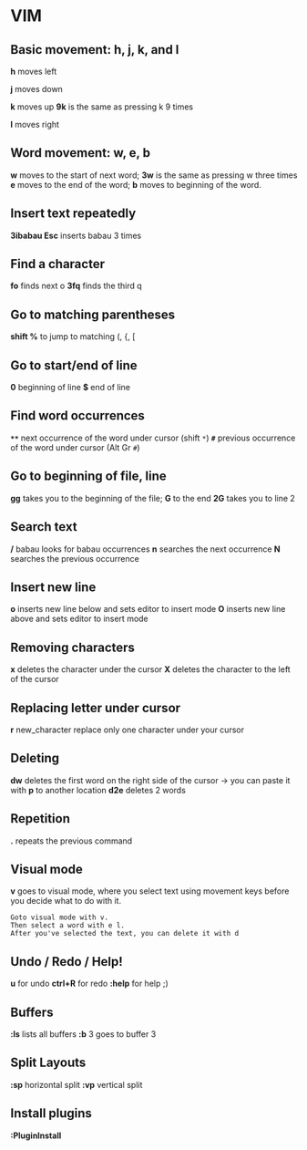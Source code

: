# VIM

## Basic movement: h, j, k, and l

**h** moves left

**j** moves down

**k** moves up					**9k** is the same as pressing k 9 times

**l** moves right

## Word movement: w, e, b
**w** moves to the start of next word; **3w** is the same as pressing w three times
**e** moves to the end of the word; 
**b** moves to beginning of the word. 

## Insert text repeatedly
**3ibabau Esc** inserts babau 3 times

## Find a character
**fo** finds next o
**3fq** finds the third q

## Go to matching parentheses
**shift %** to jump to matching (, {, [

## Go to start/end of line
**0** beginning of line
**$** end of line

## Find word occurrences
**``**``** next occurrence of the word under cursor (shift ``*``)
**``#``** previous occurrence of the word under cursor (Alt Gr ``#``)

## Go to beginning of file, line
**gg** takes you to the beginning of the file; 
**G** to the end
**2G** takes you to line 2

## Search text
**/** babau looks for babau occurrences
**n** searches the next occurrence
**N** searches the previous occurrence

## Insert new line
**o** inserts new line below and sets editor to insert mode
**O** inserts new line above and sets editor to insert mode

## Removing characters
**x** deletes the character under the cursor
**X** deletes the character to the left of the cursor

## Replacing letter under cursor
**r** new_character replace only one character under your cursor

## Deleting
**dw** deletes the first word on the right side of the cursor → you can paste it with **p** to another location
**d2e** deletes 2 words

## Repetition
**.** repeats the previous command

## Visual mode
**v** goes to visual mode, where you select text using movement keys before you decide what to do with it.

```
Goto visual mode with v.
Then select a word with e l.
After you've selected the text, you can delete it with d
```

## Undo / Redo / Help!
**u** for undo
**ctrl+R** for redo
**:help** for help ;)

## Buffers
**:ls** lists all buffers
**:b** 3 goes to buffer 3

## Split Layouts
**:sp** <filename> horizontal split
**:vp** <filename> vertical split

## Install plugins
**:PluginInstall**